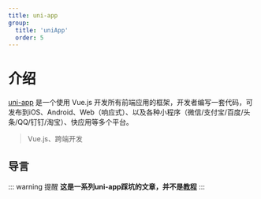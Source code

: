 ```yaml
---
title: uni-app
group:
  title: 'uniApp'
  order: 5
---
```


# 介绍

[uni-app](https://uniapp.dcloud.io/) 是一个使用 Vue.js 开发所有前端应用的框架，开发者编写一套代码，可发布到iOS、Android、Web（响应式）、以及各种小程序（微信/支付宝/百度/头条/QQ/钉钉/淘宝）、快应用等多个平台。

> Vue.js、跨端开发

## 导言

::: warning 提醒
**这是一系列uni-app踩坑的文章，并不是[教程](https://uniapp.dcloud.io/)**
:::

